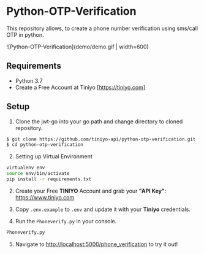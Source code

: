 # Python-OTP-Verification
This repository allows, to create a phone number verification using sms/call OTP in python.

![Python-OTP-Verification](demo/demo.gif | width=600)

## Requirements
 - Python 3.7
 - Create a Free Account at Tiniyo [https://tiniyo.com]

## Setup

1. Clone the jwt-go into your go path and change directory to cloned repository.

```bash
$ git clone https://github.com/tiniyo-api/python-otp-verification.git
$ cd python-otp-verification
```
2. Setting up Virtual Environment

```bash
virtualenv env
source env/bin/activate
pip install -r requirements.txt
```
2. Create your Free **TINIYO** Account and grab your **"API Key"**: <https://www.tiniyo.com>


3. Copy ```.env.example``` to ```.env``` and update it with your **Tiniyo** credentials.


4. Run the ```Phoneverify.py``` in your console.

```python
Phoneverify.py
```

5. Navigate to <http://localhost:5000/phone_verification> to try it out!
